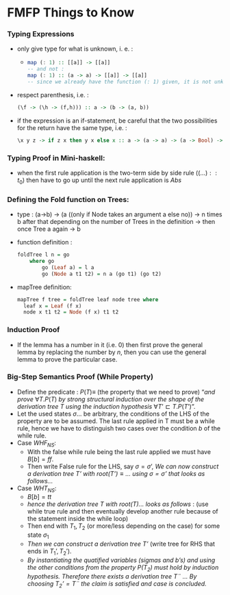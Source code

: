 # FMFP Things to Know

### Typing Expressions

- only give type for what is unknown, i. e. :

  - ```haskell
    map (: 1) :: [[a]] -> [[a]]
    -- and not :
    map (: 1) :: (a -> a) -> [[a]] -> [[a]]
    -- since we already have the function (: 1) given, it is not unknown, no need to type it.
    ```

- respect parenthesis, i.e. :

  ```haskell
  (\f -> (\h -> (f,h))) :: a -> (b -> (a, b))
  ```

- if the expression is an if-statement, be careful that the two possibilities for the return have the same type, i.e. :

  ```haskell
  \x y z -> if z x then y x else x :: a -> (a -> a) -> (a -> Bool) -> a
  ```

  

### Typing Proof in Mini-haskell:

-  when the first rule application is the two-term side by side rule 
($(…)::t_0$) then have to go up until the next rule application is *Abs*

### Defining the Fold function on Trees:

- type : (a->b) -> (a ((only if Node takes an argument a else no)) -> n times b after that depending on the number of Trees in the definition -> then once Tree a again -> b

- function definition : 

  ```haskell
  foldTree l n = go
      where go
          go (Leaf a) = l a
          go (Node a t1 t2) = n a (go t1) (go t2)
  ```

- mapTree definition:

  ```haskell
  mapTree f tree = foldTree leaf node tree where
    leaf x = Leaf (f x)
    node x t1 t2 = Node (f x) t1 t2
  ```

### Induction Proof

- If the lemma has a number in it (i.e. 0) then first prove the general lemma by replacing the number by *n*, then you can use the general lemma to prove the particular case.



### Big-Step Semantics Proof (While Property)

- Define the predicate : $P(T) \equiv$ (the property that we need to prove) “*and prove* $\forall T.P(T)$ *by strong structural induction over the shape of the derivation tree T using the induction hypothesis* $\forall T’ \sqsubset T.P(T’)$”.
- Let the used states $\sigma...$ be arbitrary, the conditions of the LHS of the property are to be assumed. The last rule applied in T must be a while rule, hence we have to distinguish two cases over the condition $b$ of the while rule.
- Case $WHF_{NS}$:
  - With the false while rule being the last rule applied we must have $B[b]=ff$.
  - Then write False rule for the LHS, say $\sigma = \sigma’$, *We can now construct a derivation tree $T’$ with $root (T’) \equiv …$  using $\sigma = \sigma’$ that looks as follows...* 
- Case $WHT_{NS}$:
  - $B[b]=tt$
  - *hence the derivation tree T with root(T)... looks as follows* : (use while true rule and then eventually develop another rule because of the statement inside the while loop)
  - Then end with $T_1,T_2$ (or more/less depending on the case) for some state $\sigma_1$
  - *Then we can construct a derivation tree T’* (write tree for RHS that ends in $T_1’,T_2'$).
  - *By instantiating the quatified variables (sigmas and b’s) and using the other conditions from the property $P(T_2)$ must hold by  induction hypothesis. Therefore there exists a derivation tree $T¨$ ... By choosing $T_2’=T¨$ the claim is satisfied and case is concluded.*

